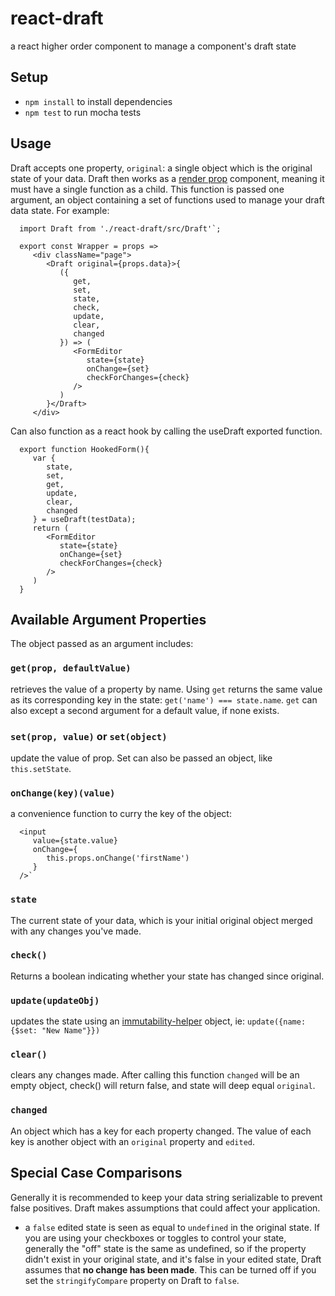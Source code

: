 # react-draft
a react higher order component to manage a component's draft state

## Setup

*  `npm install` to install dependencies
*  `npm test` to run mocha tests


## Usage
Draft accepts one property, `original`: a single object which is the original state of your data.
Draft then works as a [render prop](https://reactjs.org/docs/render-props.html) component, meaning it must have a single function as a child. This function is passed one argument, an object containing a set of functions used to manage your draft data state. For example:

      import Draft from './react-draft/src/Draft'`;

      export const Wrapper = props =>
         <div className="page">
            <Draft original={props.data}>{
               ({
                  get,
                  set,
                  state,
                  check,
                  update,
                  clear,
                  changed
               }) => (
                  <FormEditor
                     state={state}
                     onChange={set}
                     checkForChanges={check}
                  />
               )
            }</Draft>
         </div>

Can also function as a react hook by calling the useDraft exported function.

      export function HookedForm(){
         var {
            state,
            set,
            get,
            update,
            clear,
            changed
         } = useDraft(testData);   
         return (
            <FormEditor
               state={state}
               onChange={set}
               checkForChanges={check}
            />
         )
      }



## Available Argument Properties

The object passed as an argument includes:
   
### `get(prop, defaultValue)`
retrieves the value of a property by name. Using `get` returns the same value as its corresponding key in the state: `get('name') === state.name`. `get` can also except a second argument for a default value, if none exists.
### `set(prop, value)` or `set(object)`
update the value of prop. Set can also be passed an object, like `this.setState`.
### `onChange(key)(value)`
a convenience function to curry the key of the object:

      <input
         value={state.value}
         onChange={
            this.props.onChange('firstName')
         }
      />`

### `state`
The current state of your data, which is your initial original object merged with any changes you've made.
### `check()`
Returns a boolean indicating whether your state has changed since original. 
### `update(updateObj)`
updates the state using an [immutability-helper](https://github.com/kolodny/immutability-helper) object, ie: `update({name: {$set: "New Name"}})`
### `clear()`
clears any changes made. After calling this function `changed` will be an empty object, check() will return false, and state will deep equal `original`.
### `changed`
An object which has a key for each property changed. The value of each key is another object with an `original` property and `edited`.

## Special Case Comparisons

Generally it is recommended to keep your data string serializable to prevent false positives.
Draft makes assumptions that could affect your application.

*  a `false` edited state is seen as equal to `undefined` in the original state. If you are using your checkboxes or toggles to control your state, generally the "off" state is the same as undefined, so if the property didn't exist in your original state, and it's false in your edited state, Draft assumes that **no change has been made**. This can be turned off if you set the `stringifyCompare` property on Draft to `false`. 
